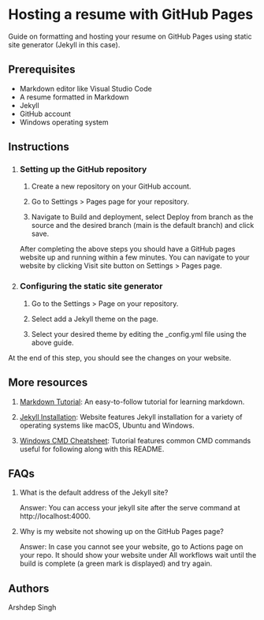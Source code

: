 # Hosting a resume with GitHub Pages

Guide on formatting and hosting your resume on GitHub Pages using static site generator (Jekyll in this case).

## Prerequisites
* Markdown editor like Visual Studio Code 
* A resume formatted in Markdown
* Jekyll 
* GitHub account
* Windows operating system

## Instructions

1. ### Setting up the GitHub repository

    1. Create a new repository on your GitHub account.

    2. Go to Settings > Pages page for your repository.

    3. Navigate to Build and deployment, select Deploy from branch as the source and the desired branch (main is the default branch) and click save. 

    After completing the above steps you should have a GitHub pages website up and running within a few minutes. You can navigate to your website by clicking Visit site button on Settings > Pages page. 

2. ### Configuring the static site generator

    1. Go to the Settings > Page on your repository.
    
    2. Select add a Jekyll theme on the page.

    3. Select your desired theme by editing the _config.yml file using the above guide.

At the end of this step, you should see the changes on your website.



## More resources

1. [Markdown Tutorial](https://www.markdowntutorial.com/): An easy-to-follow tutorial for learning markdown.

2. [Jekyll Installation](https://jekyllrb.com/docs/installation/): Website features Jekyll installation for a variety of operating systems like macOS, Ubuntu and Windows.

3. [Windows CMD Cheatsheet](https://www.digitalcitizen.life/command-prompt-how-use-basic-commands/): Tutorial features common CMD commands useful for following along with this README.


## FAQs

1. What is the default address of the Jekyll site?

    Answer: You can access your jekyll site after the serve command at http://localhost:4000.

2. Why is my website not showing up on the GitHub Pages page?

    Answer: In case you cannot see your website, go to Actions page on your repo. It should show your website under All workflows wait until the build is complete (a green mark is displayed) and try again.

## Authors
Arshdep Singh